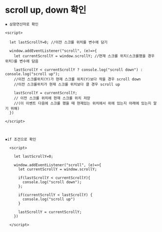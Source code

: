 # scroll up, down 확인

    ▪ 삼항연산자로 확인

    <script>

      let lastScrollY=0; //이전 스크롤 위치를 변수에 담기

      window.addEventListener("scroll", (e)=>{
        let currentScrollY = window.scrollY; //현재 스크롤 위치(스크롤했을 경우 위치)를 변수에 담음

        lastScrollY < currentScrollY ? console.log("scroll down") : console.log("scroll up");
        //이전 스크롤위치(Y)가 현재 스크롤 위치(Y)보다 작을 경우 scroll down
        //이전 스크롤위치가 현재 스크롤 위치보다 클 경우 scroll up
        
        lastScrollY = currentScrollY; 
        // 이전 스크롤 위치에 현재 스크롤 위치 저장
        //(이 이벤트 다음에 스크롤 했을 때 현재있는 위치에서 위에 있는지 아래에 있는지 알기 위해)
      })

    </script>



    ▪if 조건으로 확인

      <script>

        let lastScrollY=0;

        window.addEventListener("scroll", (e)=>{
          let currentScrollY = window.scrollY;

          if(lastScrollY < currentScrollY){
            console.log("scroll down");
          };

          if(currentScrollY < lastScrollY) {
            console.log("scroll up")
          }

          lastScrollY = currentScrollY;
        })

      </script>
